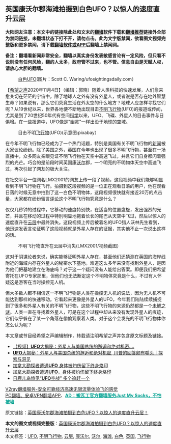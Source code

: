  <h2>英国康沃尔郡海滩拍摄到白色UFO？以惊人的速度直升云层</h2> <p class="notice"><b>大陆网友注意：本文中的链接除此处和文末的<a href="https://github.com/bannedbook/fanqiang" >翻墙</a>软件下载和<a href="https://github.com/killgcd/justmysocks/blob/master/README.md">翻墙推荐</a>链接外全部为禁网链接，未翻墙状态下打不开，请勿点击。此为文字版禁闻，欲看图文视频完整版和更多禁闻，请下载<a href="https://github.com/bannedbook/fanqiang">翻墙软件或APP</a>后翻墙上禁闻网。</p><p>备注：翻墙看新闻非常安全，翻墙以真实身份发表敏感言论有一定风险，但只看不说则没有任何风险，翻的人太多，政府管不过来，也不管。信息自由是天赋人权，请放心大胆的翻墙。</b></p>  <div class="entry"> <figure><figcaption><a href="https://www.bannedbook.org/bnews/tag/%E7%99%BD%E8%89%B2/" class="st_tag internal_tag" rel="tag" title="标签 白色 下的日志">白色</a><a href="https://www.bannedbook.org/bnews/tag/ufo/" class="st_tag internal_tag" rel="tag" title="标签 UFO 下的日志">UFO</a>(图片：Scott C. Waring/ufosightingsdaily.com）</figcaption></figure> <p>【<span class='wp_keywordlink_affiliate'><a href="https://www.soundofhope.org" title="希望之声" target="_blank">希望之声</a></span>2020年11月4日】（编辑：郭晓）随着人类科技的快速发展，人们愈来愈关切在茫茫的宇宙中，除了地球人之外有没有外星人，或者说是否存在地外智慧生命？如果说有，那么它们究竟生活在外太空的什么地方？地球人应怎样寻找它们呢？从19世纪以来，世界各地便不断地出现目击<a href="https://www.bannedbook.org/bnews/tag/%E4%B8%8D%E6%98%8E%E9%A3%9E%E8%A1%8C%E7%89%A9/" class="st_tag internal_tag" rel="tag" title="标签 不明飞行物 下的日志">不明飞行物</a>(UFO)的报道或传闻，尤其是到了20世纪50年代有空间<span class='wp_keywordlink'><a href="https://www.bannedbook.org/forum11/topic309.html" title="禁片：“科学”的棍子" target="_blank">科学</a></span>以来，UFO、飞碟、外星人的目击事件与日俱增。在一些报道中，UFO像是&quot;幽灵&quot;一样出没于地球的空域。</p> <figure><figcaption>目击不明<a href="https://www.bannedbook.org/bnews/tag/%E9%A3%9E%E8%A1%8C%E7%89%A9/" class="st_tag internal_tag" rel="tag" title="标签 飞行物 下的日志">飞行物</a>(UFO)(示意图:pixabay）</figcaption></figure> <p>在今年不明飞行物已经成为了一个热门话题，特别是美国有关不明飞行物的<span class='wp_keywordlink_affiliate'><a href="https://www.bannedbook.org/" title="新闻">新闻</a></span>被大家议论纷纷。除了美国之外，<a href="https://www.bannedbook.org/bnews/tag/%e8%8b%b1%e5%9b%bd/" class="st_tag internal_tag" rel="tag" title="标签 英国 下的日志">英国</a>在今年也出现了很多不明飞行物，甚至在一场直播中，众多网友亲眼见证不明飞行物在天空中高速飞过，并且它们自身都闪着强烈的光芒。巧合的是前段时间英国康<a href="https://www.bannedbook.org/bnews/tag/%E6%B2%83%E5%B0%94/" class="st_tag internal_tag" rel="tag" title="标签 沃尔 下的日志">沃尔</a>郡，一个明亮的不明物体天空中高速飞过，再次引起了网友的极大关注。</p>  <p>在社交平台一位网名LMX2001的网友上传一段了视频，这段视频中我们能够明显看到不明飞行物在飞行。拍摄到这段视频的是一位正在观看日落的用户，他在观看日落的时候无意中拍到了这一白色不明物体，这段视频很快就有接近20万的点击量，大家都在纷纷留言<span class='wp_keywordlink_affiliate'><a href="https://www.bannedbook.org/bnews/comments/" title="新闻评论" target="_blank">评论</a></span>这个不明飞行物究竟是什么？</p> <p>仅仅几秒钟的过程中，它移动的速度特别快，在适当的位置盘旋，发出强烈的光芒，并且在移动的过程中特别明显地拖着长长的尾巴从天空中飞过，然后以惊人的速度直升在<a href="https://www.bannedbook.org/bnews/tag/%E4%BA%91%E5%B1%82/" class="st_tag internal_tag" rel="tag" title="标签 云层 下的日志">云层</a>中最终消失。这段视频上传后被着名的UFO猎人沃林先生看到，他迅速发表言论证明了这段视频就是外星人存在的证据，其实他不止一次说出这样的话。</p>  <figure><figcaption>不明飞行物直升在云层中消失(LMX2001/视频截图）</figcaption></figure> <p>这对于阴谋论者来说，确实能够证明外星人存在，甚至他们还猜测在英国的海岸线附近的海域内存在外星人的秘密水下基地。难道这么多年来没有找到外星人，是因为他们把基地建立在海底吗？对于这一个疑问没有人能给出答案。即便我们把希望寄托在UFO专家那里，但他们也无法断定这个不明物体究竟是什么，不过有人怀疑这是游客在当时操控无人机。</p> <p></p>  <p>但大多数人都不相信这一不明飞行物是人类在操控无人机的说法，因为无人机不可能达到那样的快速移动。它看起来更像是外星人的UFO，今年我们陆陆续续捕捉到了很多和外星人有关的不明飞行物，这些不明飞行物的来源仍然都是一个<span class='wp_keywordlink_affiliate'><a href="https://www.bannedbook.org/bnews/aomi/earth/" title="未解之谜" target="_blank">未解之谜</a></span>。人类一直在寻找着外星人，可是在这个过程中却从来没有发现外星人的痕迹，它们似乎躲在了某一个角落在偷偷观察着人类。对于这个会发光的不明飞行物体你怎么认为呢？</p> <p>本文章或节目经希望之声编辑制作，转载请注明希望之声并包含原文标题及链接。</p>  <ul class='op-related-articles' title='相关阅读'> <li><a href='https://www.bannedbook.org/bnews/comments/20201025/1419925.html' target='_blank'>【视频】<b>UFO</b>大揭秘：外星人与美国总统的邂逅和绝对机密....</a></li> <li><a href='https://www.bannedbook.org/bnews/bannedvideo/20201025/1419914.html' target='_blank'><b>UFO</b>大揭秘：外星人与美国总统的邂逅和绝对机密, 川普的回答颇有嚼头｜探索与洞见</a></li> <li><a href='https://www.bannedbook.org/bnews/funmedia/20201020/1417175.html' target='_blank'>加拿大勘探者遭遇<b>UFO</b> 身体被灼伤留下终身烙印</a></li> <li><a href='https://www.bannedbook.org/bnews/comments/20201019/1416696.html' target='_blank'>加拿大勘探者遭遇<b>UFO</b>，身体被灼伤留下终身烙印</a></li> <li><a href='https://www.bannedbook.org/bnews/cnnews/20201017/1415279.html' target='_blank'>日鹿儿岛惊见“<b>UFO</b>空战” 多个追赶一个</a></li> </ul> <p class="texttj"> <a href="https://www.bannedbook.org/forum23/topic22702.html" target="_blank">V2ray翻墙服务-安全可靠经济高速无限流量体验飞的感觉</a><br/> <a href="https://github.com/bannedbook/fanqiang/wiki/%E7%A6%81%E9%97%BB%E7%BD%91%E5%AE%89%E5%8D%93%E7%BF%BB%E5%A2%99%E6%96%B0%E9%97%BBAPP" target="_blank">PC翻墙、安卓VPN翻墙APP</a>、<span onclick="window.open('https://github.com/killgcd/justmysocks/blob/master/README.md')" style="font-weight:bold;color:#00A191;cursor:pointer;text-decoration:underline;outline:none">AD：搬瓦工官方翻墙服务Just My Socks，不怕被墙</span></p><p>原文链接：<a class="src_link"  href="https://www.soundofhope.org/post/438445" target="_blank">英国康沃尔郡海滩拍摄到白色UFO？以惊人的速度直升云层！</a></p><a name='sharetosocial'></a>       <div><b>本文的图文或视频完整版</b>：<a href='https://www.bannedbook.org/bnews/comments/20201104/1425841.html'>英国康沃尔郡海滩拍摄到白色UFO？以惊人的速度直升云层</a></div>  </div><!--END ENTRY--> <div class="postfooter"> <div>本文标签：<a href="https://www.bannedbook.org/bnews/tag/ufo/" rel="tag">UFO</a>, <a href="https://www.bannedbook.org/bnews/tag/%E4%B8%8D%E6%98%8E%E9%A3%9E%E8%A1%8C%E7%89%A9/" rel="tag">不明飞行物</a>, <a href="https://www.bannedbook.org/bnews/tag/%E4%BA%91%E5%B1%82/" rel="tag">云层</a>, <a href="https://www.bannedbook.org/bnews/tag/%E5%BA%B7%E6%B2%83%E5%B0%94/" rel="tag">康沃尔</a>, <a href="https://www.bannedbook.org/bnews/tag/%E6%B2%83%E5%B0%94/" rel="tag">沃尔</a>, <a href="https://www.bannedbook.org/bnews/tag/%e6%b5%b7%e6%bb%a9/" rel="tag">海滩</a>, <a href="https://www.bannedbook.org/bnews/tag/%E7%99%BD%E8%89%B2/" rel="tag">白色</a>, <a href="https://www.bannedbook.org/bnews/tag/%e8%8b%b1%e5%9b%bd/" rel="tag">英国</a>, <a href="https://www.bannedbook.org/bnews/tag/%E9%A3%9E%E8%A1%8C%E7%89%A9/" rel="tag">飞行物</a></div>  </div><!--END POSTFOOTER--> 